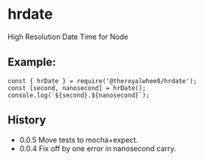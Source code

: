 # hrdate
High Resolution Date Time for Node

## Example:
```
const { hrDate } = require('@theroyalwhee0/hrdate');
const [second, nanosecond] = hrDate();
console.log(`${second}.${nanosecond}`);
```

## History
 - 0.0.5 Move tests to mocha+expect.
 - 0.0.4 Fix off by one error in nanosecond carry.

